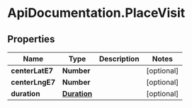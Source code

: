 # ApiDocumentation.PlaceVisit

## Properties

Name | Type | Description | Notes
------------ | ------------- | ------------- | -------------
**centerLatE7** | **Number** |  | [optional] 
**centerLngE7** | **Number** |  | [optional] 
**duration** | [**Duration**](Duration.md) |  | [optional] 


